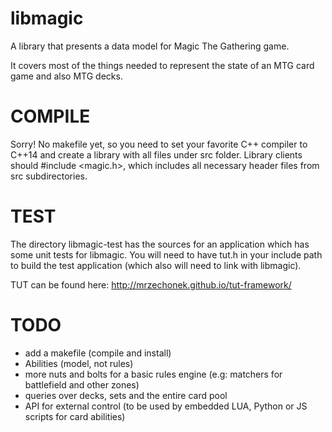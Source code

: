 # libmagic
A library that presents a data model for Magic The Gathering game.

It covers most of the things needed to represent the state of an MTG card game and also MTG decks. 

# COMPILE
Sorry! No makefile yet, so you need to set your favorite C++ compiler to C++14 and create a library with all files under src folder. 
Library clients should #include <magic.h>, which includes all necessary header files from src subdirectories. 

# TEST
The directory libmagic-test has the sources for an application which has some unit tests for libmagic. 
You will need to have tut.h in your include path to build the test application (which also will need to link with libmagic).

TUT can be found here: http://mrzechonek.github.io/tut-framework/      

# TODO
- add a makefile (compile and install)
- Abilities (model, not rules)
- more nuts and bolts for a basic rules engine (e.g: matchers for battlefield and other zones)
- queries over decks, sets and the entire card pool
- API for external control (to be used by embedded LUA, Python or JS scripts for card abilities)
